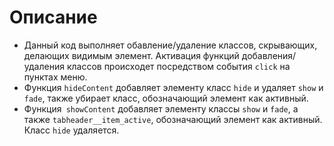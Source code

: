 # Описание
* Данный код выполняет обавление/удаление классов, скрывающих, делающих видимым элемент. 
  Активация функций добавления/удаления классов происходет посредством события `click` на 
  пунктах меню. 
* Функция `hideContent` добавляет элементу  класс `hide` и удаляет `show` и `fade`, также 
  убирает класс, обозначающий элемент как активный.
* Функция` showContent` добавляет элементу  классы `show` и `fade`, а также `tabheader__item_active`,
  обозначающий элемент как активный. Класс `hide` удаляется.